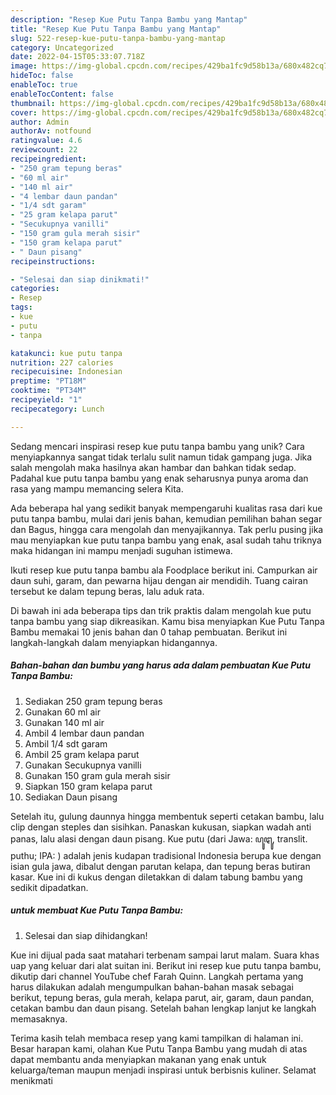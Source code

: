 ```yaml
---
description: "Resep Kue Putu Tanpa Bambu yang Mantap"
title: "Resep Kue Putu Tanpa Bambu yang Mantap"
slug: 522-resep-kue-putu-tanpa-bambu-yang-mantap
category: Uncategorized
date: 2022-04-15T05:33:07.718Z
image: https://img-global.cpcdn.com/recipes/429ba1fc9d58b13a/680x482cq70/kue-putu-tanpa-bambu-foto-resep-utama.jpg
hideToc: false
enableToc: true
enableTocContent: false
thumbnail: https://img-global.cpcdn.com/recipes/429ba1fc9d58b13a/680x482cq70/kue-putu-tanpa-bambu-foto-resep-utama.jpg
cover: https://img-global.cpcdn.com/recipes/429ba1fc9d58b13a/680x482cq70/kue-putu-tanpa-bambu-foto-resep-utama.jpg
author: Admin
authorAv: notfound
ratingvalue: 4.6
reviewcount: 22
recipeingredient:
- "250 gram tepung beras"
- "60 ml air"
- "140 ml air"
- "4 lembar daun pandan"
- "1/4 sdt garam"
- "25 gram kelapa parut"
- "Secukupnya vanilli"
- "150 gram gula merah sisir"
- "150 gram kelapa parut"
- " Daun pisang"
recipeinstructions:

- "Selesai dan siap dinikmati!"
categories:
- Resep
tags:
- kue
- putu
- tanpa

katakunci: kue putu tanpa 
nutrition: 227 calories
recipecuisine: Indonesian
preptime: "PT18M"
cooktime: "PT34M"
recipeyield: "1"
recipecategory: Lunch

---
```





Sedang mencari inspirasi resep kue putu tanpa bambu yang unik? Cara menyiapkannya sangat tidak terlalu sulit namun tidak gampang juga. Jika salah mengolah maka hasilnya akan hambar dan bahkan tidak sedap. Padahal kue putu tanpa bambu yang enak seharusnya punya aroma dan rasa yang mampu memancing selera Kita.





Ada beberapa hal yang sedikit banyak mempengaruhi kualitas rasa dari kue putu tanpa bambu, mulai dari jenis bahan, kemudian pemilihan bahan segar dan Bagus, hingga cara mengolah dan menyajikannya. Tak perlu pusing jika mau menyiapkan kue putu tanpa bambu yang enak,      asal sudah tahu triknya maka hidangan ini mampu menjadi suguhan istimewa.














Ikuti resep kue putu tanpa bambu ala Foodplace berikut ini. Campurkan air daun suhi, garam, dan pewarna hijau dengan air mendidih. Tuang cairan tersebut ke dalam tepung beras, lalu aduk rata.






Di bawah ini ada beberapa tips dan trik praktis dalam mengolah kue putu tanpa bambu yang siap dikreasikan. Kamu bisa menyiapkan Kue Putu Tanpa Bambu memakai 10 jenis bahan dan 0 tahap pembuatan. Berikut ini langkah-langkah dalam menyiapkan hidangannya.

<!--inarticleads1-->

##### Bahan-bahan dan bumbu yang harus ada dalam pembuatan Kue Putu Tanpa Bambu:

1. Sediakan 250 gram tepung beras
1. Gunakan 60 ml air
1. Gunakan 140 ml air
1. Ambil 4 lembar daun pandan
1. Ambil 1/4 sdt garam
1. Ambil 25 gram kelapa parut
1. Gunakan Secukupnya vanilli
1. Gunakan 150 gram gula merah sisir
1. Siapkan 150 gram kelapa parut
1. Sediakan  Daun pisang


Setelah itu, gulung daunnya hingga membentuk seperti cetakan bambu, lalu clip dengan steples dan sisihkan. Panaskan kukusan, siapkan wadah anti panas, lalu alasi dengan daun pisang. Kue putu (dari Jawa: ꦥꦸꦛꦸ, translit. puthu; IPA: ) adalah jenis kudapan tradisional Indonesia berupa kue dengan isian gula jawa, dibalut dengan parutan kelapa, dan tepung beras butiran kasar. Kue ini di kukus dengan diletakkan di dalam tabung bambu yang sedikit dipadatkan. 

<!--inarticleads2-->

#####  untuk membuat Kue Putu Tanpa Bambu:


1. Selesai dan siap dihidangkan!

Kue ini dijual pada saat matahari terbenam sampai larut malam. Suara khas uap yang keluar dari alat suitan ini. Berikut ini resep kue putu tanpa bambu, dikutip dari channel YouTube chef Farah Quinn. Langkah pertama yang harus dilakukan adalah mengumpulkan bahan-bahan masak sebagai berikut, tepung beras, gula merah, kelapa parut, air, garam, daun pandan, cetakan bambu dan daun pisang. Setelah bahan lengkap lanjut ke langkah memasaknya. 

Terima kasih telah membaca resep yang kami tampilkan di halaman ini. Besar harapan kami, olahan Kue Putu Tanpa Bambu yang mudah di atas dapat membantu anda menyiapkan makanan yang enak untuk keluarga/teman maupun menjadi inspirasi untuk berbisnis kuliner. Selamat menikmati
